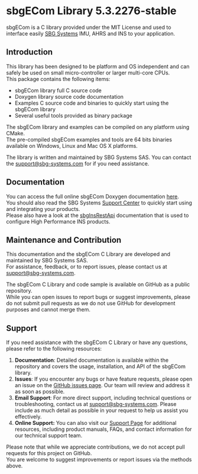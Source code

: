 # sbgECom Library 5.3.2276-stable
sbgECom is a C library provided under the MIT License and used to interface easily [SBG Systems](https://www.sbg-systems.com/) IMU, AHRS and INS to your application.

## Introduction
This library has been designed to be platform and OS independent and can safely be used on small micro-controller or larger multi-core CPUs.  
This package contains the following items:
 - sbgECom library full C source code
 - Doxygen library source code documentation
 - Examples C source code and binaries to quickly start using the sbgECom library
 - Several useful tools provided as binary package

The sbgECom library and examples can be compiled on any platform using CMake.  
The pre-compiled sbgECom examples and tools are 64 bits binaries available on Windows, Linux and Mac OS X platforms.

The library is written and maintained by SBG Systems SAS. You can contact the support@sbg-systems.com for if you need assistance.

## Documentation

You can access the full online sbgECom Doxygen documentation [here](https://developer.sbg-systems.com/sbgECom/5.3).  
You should also read the SBG Systems [Support Center](https://support.sbg-systems.com) to quickly start using and integrating your products.  
Please also have a look at the [sbgInsRestApi](https://developer.sbg-systems.com/sbgInsRestApi/) documentation that is used to configure High Performance INS products.

## Maintenance and Contribution

This documentation and the sbgECom C Library are developed and maintained by SBG Systems SAS.  
For assistance, feedback, or to report issues, please contact us at [support@sbg-systems.com](mailto:support@sbg-systems.com).

The sbgECom C Library and code sample is available on GitHub as a public repository.  
While you can open issues to report bugs or suggest improvements, please do not submit pull requests as we do not use GitHub for development purposes and cannot merge them.

## Support

If you need assistance with the sbgECom C Library or have any questions, please refer to the following resources:

1. **Documentation**: Detailed documentation is available within the repository and covers the usage, installation, and API of the sbgECom library.
2. **Issues**: If you encounter any bugs or have feature requests, please open an issue on the [GitHub issues page](https://github.com/SBG-Systems/sbgECom/issues). Our team will review and address it as soon as possible.
3. **Email Support**: For more direct support, including technical questions or troubleshooting, contact us at [support@sbg-systems.com](mailto:support@sbg-systems.com). Please include as much detail as possible in your request to help us assist you effectively.
4. **Online Support:** You can also visit our [Support Page](https://www.sbg-systems.com/support/) for additional resources, including product manuals, FAQs, and contact information for our technical support team.

Please note that while we appreciate contributions, we do not accept pull requests for this project on GitHub.  
You are welcome to suggest improvements or report issues via the methods above.
